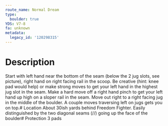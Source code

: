 ```yaml
---
route_name: Normal Dream
type:
  boulder: true
YDS: V7-8
fa: unknown
metadata:
  legacy_id: '120298315'
---
```

# Description
Start with left hand near the bottom of the seam (below the 2 jug slots, see picture), right hand on right facing rail in the scoop. Be creative (hint: knee pad would help) or make strong moves to get your left hand in the highest jug slot in the seam. Make a hard move off a right hand pinch to get your left hand up high on a sloper rail in the seam. Move out right to a right facing jug in the middle of the boulder. A couple moves traversing left on jugs gets you on top.# Location
About 30ish yards behind Freedom Fighter. Easily distinguished by the two diagonal seams (//) going up the face of the boulder# Protection
3 pads